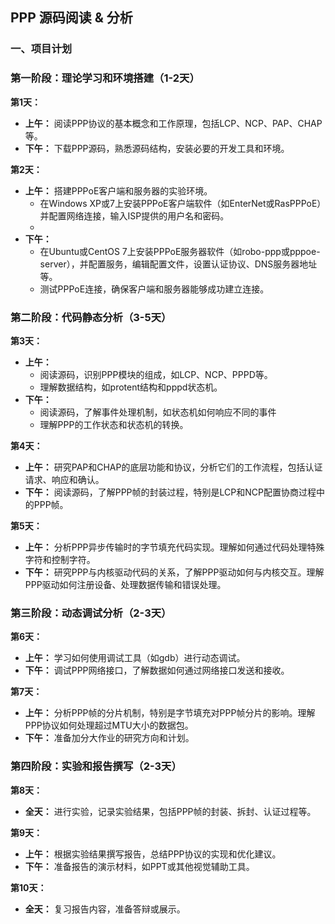 ## PPP 源码阅读 & 分析
### 一、项目计划  

### 第一阶段：理论学习和环境搭建（1-2天）

**第1天：**
- **上午：** 阅读PPP协议的基本概念和工作原理，包括LCP、NCP、PAP、CHAP等。
- **下午：** 下载PPP源码，熟悉源码结构，安装必要的开发工具和环境。

**第2天：**
- **上午：** 搭建PPPoE客户端和服务器的实验环境。
  - 在Windows XP或7上安装PPPoE客户端软件（如EnterNet或RasPPPoE）并配置网络连接，输入ISP提供的用户名和密码。
  - 
- **下午：** 
  - 在Ubuntu或CentOS 7上安装PPPoE服务器软件（如robo-ppp或pppoe-server），并配置服务，编辑配置文件，设置认证协议、DNS服务器地址等。
  - 测试PPPoE连接，确保客户端和服务器能够成功建立连接。

### 第二阶段：代码静态分析（3-5天）

**第3天：**
- **上午：** 
  - 阅读源码，识别PPP模块的组成，如LCP、NCP、PPPD等。
  - 理解数据结构，如protent结构和pppd状态机。
- **下午：** 
  - 阅读源码，了解事件处理机制，如状态机如何响应不同的事件
  - 理解PPP的工作状态和状态机的转换。

**第4天：**
- **上午：** 研究PAP和CHAP的底层功能和协议，分析它们的工作流程，包括认证请求、响应和确认。
- **下午：** 阅读源码，了解PPP帧的封装过程，特别是LCP和NCP配置协商过程中的PPP帧。

**第5天：**
- **上午：** 分析PPP异步传输时的字节填充代码实现。理解如何通过代码处理特殊字符和控制字符。
- **下午：** 研究PPP与内核驱动代码的关系，了解PPP驱动如何与内核交互。理解PPP驱动如何注册设备、处理数据传输和错误处理。

### 第三阶段：动态调试分析（2-3天）

**第6天：**
- **上午：** 学习如何使用调试工具（如gdb）进行动态调试。
- **下午：** 调试PPP网络接口，了解数据如何通过网络接口发送和接收。

**第7天：**
- **上午：** 分析PPP帧的分片机制，特别是字节填充对PPP帧分片的影响。理解PPP协议如何处理超过MTU大小的数据包。
- **下午：** 准备加分大作业的研究方向和计划。

### 第四阶段：实验和报告撰写（2-3天）

**第8天：**
- **全天：** 进行实验，记录实验结果，包括PPP帧的封装、拆封、认证过程等。

**第9天：**
- **上午：** 根据实验结果撰写报告，总结PPP协议的实现和优化建议。
- **下午：** 准备报告的演示材料，如PPT或其他视觉辅助工具。

**第10天：**
- **全天：** 复习报告内容，准备答辩或展示。


